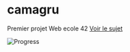 # camagru

Premier projet Web ecole 42 [Voir le sujet](https://github.com/yfuks/camagru/blob/master/camagru.fr.pdf)

![Progress](http://progressed.io/bar/20) 
